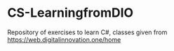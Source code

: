 # CS-LearningfromDIO
Repository of exercises to learn C#, classes given from  https://web.digitalinnovation.one/home
